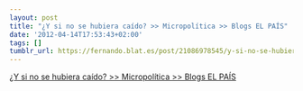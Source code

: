 ```yaml
---
layout: post
title: "¿Y si no se hubiera caído? >> Micropolítica >> Blogs EL PAÍS"
date: '2012-04-14T17:53:43+02:00'
tags: []
tumblr_url: https://fernando.blat.es/post/21086978545/y-si-no-se-hubiera-ca%C3%ADdo-micropol%C3%ADtica
---
```

[¿Y si no se hubiera caído? \>\> Micropolítica \>\> Blogs EL PAÍS](http://blogs.elpais.com/micropolitica/2012/04/y-si-no-se-hubiera-caido.html)  
